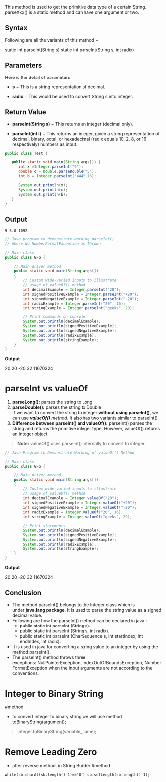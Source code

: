 This method is used to get the primitive data type of a certain String. parseXxx() is a static method and can have one argument or two.


## Syntax

Following are all the variants of this method −

static int parseInt(String s)
static int parseInt(String s, int radix)

## Parameters

Here is the detail of parameters −

-   **s** − This is a string representation of decimal.
    
-   **radix** − This would be used to convert String s into integer.
    

## Return Value

-   **parseInt(String s)** − This returns an integer (decimal only).
    
-   **parseInt(int i)** − This returns an integer, given a string representation of decimal, binary, octal, or hexadecimal (radix equals 10, 2, 8, or 16 respectively) numbers as input.

```java
public class Test { 

   public static void main(String args[]) {
      int x =Integer.parseInt("9");
      double c = Double.parseDouble("5");
      int b = Integer.parseInt("444",16);

      System.out.println(x);
      System.out.println(c);
      System.out.println(b);
   }
}
```

## Output

``9
5.0
1092``


```java
// Java program to demonstrate working parseInt()
// Where No NumberFormatException is Thrown

// Main class
public class GFG {

	// Main driver method
	public static void main(String args[])
	{
		// Custom wide-varied inputs to illustrate
		// usage of valueOf() method
		int decimalExample = Integer.parseInt("20");
		int signedPositiveExample = Integer.parseInt("+20");
		int signedNegativeExample = Integer.parseInt("-20");
		int radixExample = Integer.parseInt("20", 16);
		int stringExample = Integer.parseInt("geeks", 29);

		// Print commands on console
		System.out.println(decimalExample);
		System.out.println(signedPositiveExample);
		System.out.println(signedNegativeExample);
		System.out.println(radixExample);
		System.out.println(stringExample);
	}
}

```

**Output**

20
20
-20
32
11670324


# parseInt vs valueOf

1.  **parseLong():** parses the string to Long
2.  **parseDouble():** parses the string to Double  
    If we want to convert the string to integer **without using parseInt()**, we can use _**valueOf()** method_. It also has two variants similar to parseInt()
3.  **Difference between parseInt() and valueOf():** parseInt() parses the string and returns the primitive integer type. However, valueOf() returns an Integer object.

> **Note:** valueOf() uses parseInt() internally to convert to integer.


```java
// Java Program to Demonstrate Working of valueOf() Method

// Main class
public class GFG {

	// Main driver method
	public static void main(String args[])
	{
		// Custom wide-varied inputs to illustrate
		// usage of valueOf() method
		int decimalExample = Integer.valueOf("20");
		int signedPositiveExample = Integer.valueOf("+20");
		int signedNegativeExample = Integer.valueOf("-20");
		int radixExample = Integer.valueOf("20", 16);
		int stringExample = Integer.valueOf("geeks", 29);

		// Print statements
		System.out.println(decimalExample);
		System.out.println(signedPositiveExample);
		System.out.println(signedNegativeExample);
		System.out.println(radixExample);
		System.out.println(stringExample);
	}
}

```

**Output**

20
20
-20
32
11670324


## Conclusion

-   The method parseInt() belongs to the Integer class which is under **java.lang package**. It is used to parse the string value as a signed decimal value.
-   Following are how the parseInt() method can be declared in java :
    -   public static int parseInt (String s).
    -   public static int parseInt (String s, int radix).
    -   public static int parseInt (CharSequence s, int startIndex, int endIndex, int radix).
-   It is used in java for converting a string value to an integer by using the method parseInt().
-   The parseInt() method throws three exceptions: NullPointerException, IndexOutOfBoundsException, NumberFormatException when the input arguments are not according to the conventions.




# Integer to Binary String

#method


- to convert integer to binary string we will use method toBinaryString(argument);
>Integer.toBinaryString(variable_name);




# Remove Leading Zero
- after reverse method. in String Builder
#method 

``while(sb.charAt(sb.length()-1)=='0') sb.setLength(sb.length()-1);``


